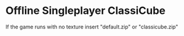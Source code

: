 # Offline Singleplayer ClassiCube

If the game runs with no texture insert "default.zip" or "classicube.zip"
